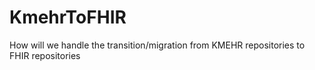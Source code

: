 # KmehrToFHIR
How will we handle the transition/migration from KMEHR repositories to FHIR repositories
